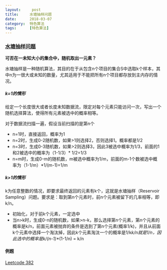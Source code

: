 ```yaml
---
layout:     post
title:     水塘抽样问题
date:      2018-03-07
category:  特色算法
tags:      [特色算法] 
---
```


### [水塘抽样问题](https://www.cnblogs.com/strugglion/p/6424874.html)

**可否在一未知大小的集合中，随机取出一元素？**

水塘抽样是一种随机算法，其目的在于从包含n个项目的集合S中选取k个样本，其中n为一很大或未知的数量，尤其适用于不能把所有n个项目都存放到主内存的情况。

##### k=1的情形

给定一个长度很大或者长度未知数据流，限定对每个元素只能访问一次，写出一个随机选择算法，使得所有元素被选中的概率相等。

对于数据流扫描一遍，假设当前扫描的是第n个

- n=1时，直接返回，概率为1
- n=2时，生成0-2随机数，如果>1则选择2，否则选择1。概率都是1/2
- n=3时，生成0-3随机数，如果>2则选择3，因此3被选中概率为1/3，前面的1和2被选中的概率为（1-1/3）* 1/2=1/3
- n=m时，生成0-m的随机数，m被选中概率为1/m，前面的m-1个数被选中概率为（1-1/m）*1/(m-1)=1/m

##### k>1的情形

k为任意整数的情况，即要求最终返回的元素有k个，这就是水塘抽样（Reservoir Sampling）问题。要求是：取到第n个元素时，前n个元素被留下的几率相等，即k/n。

- 初始化，对于前k个元素，一定选中
- 当n>k时，生成0-n的随机数，如果>n-k，那么选择第n个元素，第n个元素的概率是k/n，前面元素被抛弃的条件是选到了第n个元素(概率1/k)，并且从前面k个元素中选择一个淘汰掉，因此k个元素淘汰一个的概率是1/k*k/n就是1/n，因此选中的概率是k/(n-1)*\*(1-1/n) = k/n



####  例题

[Leetcode 382](https://leetcode.com/problems/linked-list-random-node/description/)




